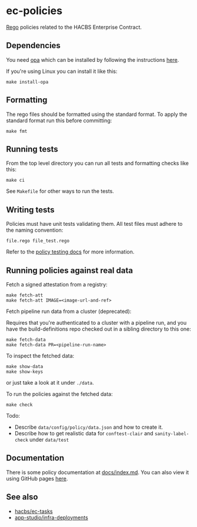 ec-policies
===========

[Rego][rego] policies related to the HACBS Enterprise Contract.


Dependencies
------------

You need [opa][opa] which can be installed by following the instructions
[here][opa-download].

If you're using Linux you can install it like this:

    make install-opa


Formatting
----------

The rego files should be formatted using the standard format. To apply the
standard format run this before committing:

    make fmt


Running tests
-------------

From the top level directory you can run all tests and formatting checks like
this:

    make ci

See `Makefile` for other ways to run the tests.


Writing tests
-------------

Policies must have unit tests validating them.
All test files must adhere to the naming convention:

    file.rego file_test.rego

Refer to the [policy testing docs](https://www.openpolicyagent.org/docs/latest/policy-testing/) for more information.


Running policies against real data
----------------------------------

Fetch a signed attestation from a registry:

    make fetch-att
    make fetch-att IMAGE=<image-url-and-ref>

Fetch pipeline run data from a cluster (deprecated):

Requires that you're authenticated to a cluster with a pipeline run, and you
have the build-definitions repo checked out in a sibling directory to this
one:

    make fetch-data
    make fetch-data PR=<pipeline-run-name>

To inspect the fetched data:

    make show-data
    make show-keys

or just take a look at it under `./data`.

To run the policies against the fetched data:

    make check

Todo:
- Describe `data/config/policy/data.json` and how to create it.
- Describe how to get realistic data for `conftest-clair`
  and `sanity-label-check` under `data/test`

Documentation
-------------

There is some policy documentation at [docs/index.md](docs/index.md). You can
also view it using GitHub pages [here](https://hacbs-contract.github.io/ec-policies/).

See also
--------

* [hacbs/ec-tasks](https://github.com/hacbs-contract/ec-tasks)
* [app-studio/infra-deployments](https://github.com/hacbs-contract/infra-deployments)



[rego]: https://www.openpolicyagent.org/docs/latest/policy-language/
[opa]: https://www.openpolicyagent.org/docs/latest/
[opa-download]: https://www.openpolicyagent.org/docs/latest/#1-download-opa
